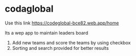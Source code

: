 # codaglobal

Use this link
https://codeglobal-bce82.web.app/home

Its a wep app to maintain leaders board
1) Add new teams and score the teams by using checkbox
2) Sorting and search provided for better results
